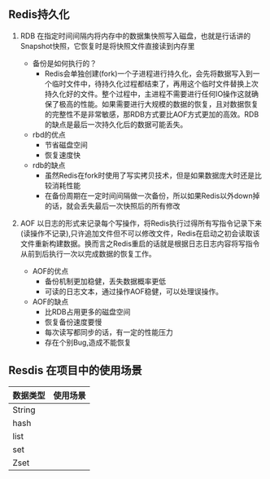 <!--
 * @Author: your name
 * @Date: 2020-06-12 00:16:54
 * @LastEditTime: 2020-06-12 15:00:02
 * @LastEditors: Please set LastEditors
 * @Description: In User Settings Edit
 * @FilePath: \GitHubnotebook\面试题笔记\Redis.md
--> 

## Redis持久化

1. RDB
在指定时间间隔内将内存中的数据集快照写入磁盘，也就是行话讲的Snapshot快照，它恢复时是将快照文件直接读到内存里
   - 备份是如何执行的？
      - Redis会单独创建(fork)一个子进程进行持久化，会先将数据写入到一个临时文件中，待持久化过程都结束了，再用这个临时文件替换上次持久化好的文件。整个过程中，主进程不需要进行任何IO操作这就确保了极高的性能。如果需要进行大规模的数据的恢复，且对数据恢复的完整性不是非常敏感，那RDB方式要比AOF方式更加的高效。RDB的缺点是最后一次持久化后的数据可能丢失。
   - rbd的优点
     - 节省磁盘空间
     - 恢复速度快
   - rdb的缺点
     - 虽然Redis在fork时使用了写实拷贝技术，但是如果数据庞大时还是比较消耗性能
     - 在备份周期在一定时间间隔做一次备份，所以如果Redis以外down掉的话，就会丢失最后一次快照后的所有修改

2. AOF
   以日志的形式来记录每个写操作，将Redis执行过得所有写指令记录下来(读操作不记录),只许追加文件但不可以修改文件，Redis在启动之初会读取该文件重新构建数据。换而言之Redis重启的话就是根据日志日志内容将写指令从前到后执行一次以完成数据的恢复工作。
   - AOF的优点
     - 备份机制更加稳健，丢失数据概率更低
     - 可读的日志文本，通过操作AOF稳健，可以处理误操作。
   - AOF的缺点
     - 比RDB占用更多的磁盘空间
     - 恢复备份速度要慢
     - 每次读写都同步的话，有一定的性能压力
     - 存在个别Bug,造成不能恢复

## Resdis 在项目中的使用场景

|数据类型|使用场景|
|-|-|
|String||
|hash||
|list||
|set||
|Zset||
